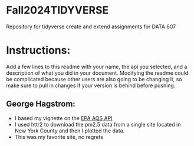 # Fall2024TIDYVERSE
Repository for tidyverse create and extend assignments for DATA 607

# Instructions:

Add a few lines to this readme with your name, the api you selected, and a description of what you did in your
document. Modifying the readme could be complicated because other users are also going to be changing it, so
make sure to pull in changes if your version is behind before pushing. 

## George Hagstrom:
* I based my vignette on the [EPA AQS API](https://aqs.epa.gov/aqsweb/documents/data_api.html)
* I used httr2 to download the pm2.5 data from a single site located in New York County and then I plotted the data.
* This was my favorite site, no regrets

